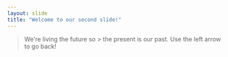 ```yaml
---
layout: slide
title: "Welcome to our second slide!"
---
```

> We're living the future so > the present is our past.
Use the left arrow to go back!
